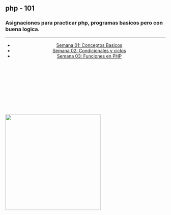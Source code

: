 ## php - 101
### Asignaciones para practicar php, programas basicos pero con buena logica.

<?php

    include_once("./php/plantilla_cabeza.php");

?>

<head><link rel="stylesheet" href="./Css/style.css"></head>
<hr>

<header>
    <nav>
        <ul>
            <li><a href="./SEMANA01/index.md">Semana 01: Conceptos Basicos</a></li>
            <li><a href="./SEMANA02/indexCondicionales.md">Semana 02: Condicionales y ciclos</a></li>
            <li><a href="./SEMANA03/indexCiclos3.md">Semana 03: Funciones en PHP</a></li>
        </ul>
    </nav>
</header>

<br>
<br>
<br>
<br>
<br>
<br>
<br>

<img src="https://external-content.duckduckgo.com/iu/?u=http%3A%2F%2Flofrev.net%2Fwp-content%2Fphotos%2F2017%2F05%2Fphp_emblem.png&f=1&nofb=1&ipt=c207c53a0cbe99840fa296557705e1ddbed1615b57401f405adc57fa0e2f813b&ipo=images" width="300px" height="300px">

<?php

    include_once("./php/plantilla_pie.php");

?>




